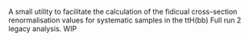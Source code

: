 A small utility to facilitate the calculation of the fidicual cross-section renormalisation values for systematic samples in the ttH(bb) Full run 2 legacy analysis. WIP